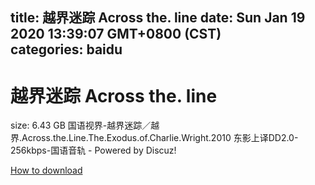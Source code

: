 
title: 越界迷踪 Across the. line
date: Sun Jan 19 2020 13:39:07 GMT+0800 (CST)    
categories: baidu
---

# 越界迷踪 Across the. line
size: 6.43 GB
 国语视界-越界迷踪／越界.Across.the.Line.The.Exodus.of.Charlie.Wright.2010 东影上译DD2.0-256kbps-国语音轨 - Powered by Discuz!
 

[How to download](https://bpcam.bemobtrk.com/go/2ceec3aa-1ca2-46d6-b9ff-aaa5c184517c?jno=2443)